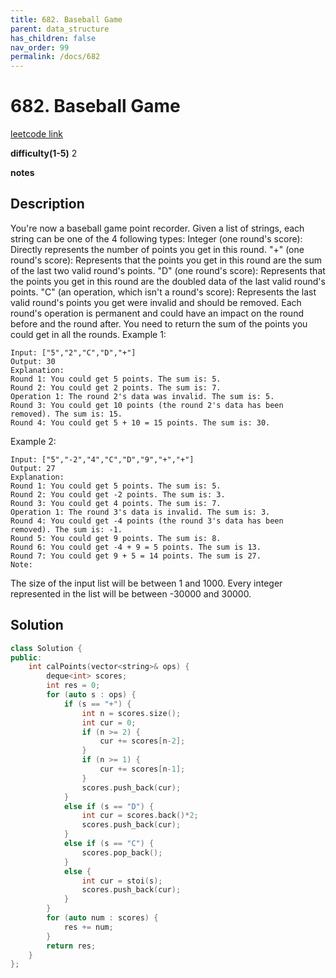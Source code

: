 ```yaml
---
title: 682. Baseball Game
parent: data_structure
has_children: false
nav_order: 99
permalink: /docs/682
---
```

# 682. Baseball Game
[leetcode link](https://leetcode.com/problems/baseball-game/)

**difficulty(1-5)** 
2

**notes**   


## Description

You're now a baseball game point recorder.
Given a list of strings, each string can be one of the 4 following types:
Integer (one round's score): Directly represents the number of points you get in this round.
"+" (one round's score): Represents that the points you get in this round are the sum of the last two valid round's points.
"D" (one round's score): Represents that the points you get in this round are the doubled data of the last valid round's points.
"C" (an operation, which isn't a round's score): Represents the last valid round's points you get were invalid and should be removed.
Each round's operation is permanent and could have an impact on the round before and the round after.
You need to return the sum of the points you could get in all the rounds.
Example 1:
```
Input: ["5","2","C","D","+"]
Output: 30
Explanation: 
Round 1: You could get 5 points. The sum is: 5.
Round 2: You could get 2 points. The sum is: 7.
Operation 1: The round 2's data was invalid. The sum is: 5.  
Round 3: You could get 10 points (the round 2's data has been removed). The sum is: 15.
Round 4: You could get 5 + 10 = 15 points. The sum is: 30.
```

Example 2:
```
Input: ["5","-2","4","C","D","9","+","+"]
Output: 27
Explanation: 
Round 1: You could get 5 points. The sum is: 5.
Round 2: You could get -2 points. The sum is: 3.
Round 3: You could get 4 points. The sum is: 7.
Operation 1: The round 3's data is invalid. The sum is: 3.  
Round 4: You could get -4 points (the round 3's data has been removed). The sum is: -1.
Round 5: You could get 9 points. The sum is: 8.
Round 6: You could get -4 + 9 = 5 points. The sum is 13.
Round 7: You could get 9 + 5 = 14 points. The sum is 27.
Note:
```
The size of the input list will be between 1 and 1000.
Every integer represented in the list will be between -30000 and 30000.

## Solution

```c++
class Solution {
public:
    int calPoints(vector<string>& ops) {
        deque<int> scores;
        int res = 0;  
        for (auto s : ops) {
            if (s == "+") {
                int n = scores.size();
                int cur = 0;
                if (n >= 2) {
                    cur += scores[n-2];
                }
                if (n >= 1) {
                    cur += scores[n-1];
                }
                scores.push_back(cur);
            }
            else if (s == "D") {
                int cur = scores.back()*2;
                scores.push_back(cur);
            }
            else if (s == "C") {
                scores.pop_back();
            }
            else {
                int cur = stoi(s);
                scores.push_back(cur);
            }
        }        
        for (auto num : scores) {
            res += num;
        }
        return res;
    }
};
```